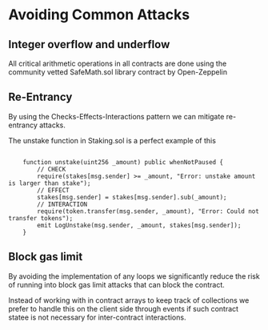 # Avoiding Common Attacks 

## Integer overflow and underflow 

All critical arithmetic operations in all contracts are done using the community vetted SafeMath.sol library contract by Open-Zeppelin

## Re-Entrancy 

By using the Checks-Effects-Interactions pattern we can mitigate re-entrancy attacks. 

The unstake function in Staking.sol is a perfect example of this 

```

    function unstake(uint256 _amount) public whenNotPaused {
        // CHECK 
        require(stakes[msg.sender] >= _amount, "Error: unstake amount is larger than stake");
        // EFFECT 
        stakes[msg.sender] = stakes[msg.sender].sub(_amount);
        // INTERACTION 
        require(token.transfer(msg.sender, _amount), "Error: Could not transfer tokens");
        emit LogUnstake(msg.sender, _amount, stakes[msg.sender]);
    }
```

## Block gas limit 

By avoiding the implementation of any loops we significantly reduce the risk of running into block gas limit attacks that can block the contract.

Instead of working with in contract arrays to keep track of collections we prefer to handle this on the client side through events if such contract statee is not necessary for inter-contract interactions.